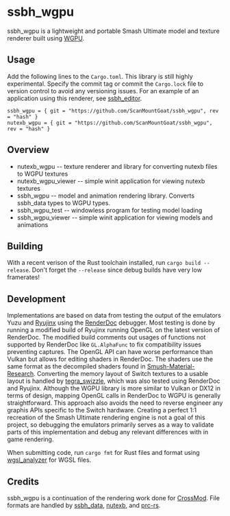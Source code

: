 # ssbh_wgpu
ssbh_wgpu is a lightweight and portable Smash Ultimate model and texture renderer built using [WGPU](https://github.com/gfx-rs/wgpu). 

## Usage
Add the following lines to the `Cargo.toml`. This library is still highly experimental. Specify the commit tag or commit the `Cargo.lock` file to version control to avoid any versioning issues. For an example of an application using this renderer, see [ssbh_editor](https://github.com/ScanMountGoat/ssbh_editor).

```
ssbh_wgpu = { git = "https://github.com/ScanMountGoat/ssbh_wgpu", rev = "hash" }
nutexb_wgpu = { git = "https://github.com/ScanMountGoat/ssbh_wgpu", rev = "hash" }
```

## Overview
- nutexb_wgpu -- texture renderer and library for converting nutexb files to WGPU textures
- nutexb_wgpu_viewer -- simple winit application for viewing nutexb textures
- ssbh_wgpu -- model and animation rendering library. Converts ssbh_data types to WGPU types.
- ssbh_wgpu_test -- windowless program for testing model loading
- ssbh_wgpu_viewer -- simple winit application for viewing models and animations

## Building
With a recent verison of the Rust toolchain installed, run `cargo build --release`. Don't forget the `--release` since debug builds have very low framerates!

## Development
Implementations are based on data from testing the output of the emulators Yuzu and [Ryujinx](https://ryujinx.org/) using the [RenderDoc](https://renderdoc.org/) debugger. Most testing is done by running a modified build of Ryujinx running OpenGL on the latest version of RenderDoc. The modified build comments out usages of functions not supported by RenderDoc like `GL.AlphaFunc` to fix compatibility issues preventing captures. The OpenGL API can have worse performance than Vulkan but allows for editing shaders in RenderDoc. The shaders use the same format as the decompiled shaders found in [Smush-Material-Research](https://github.com/ScanMountGoat/Smush-Material-Research). Converting the memory layout of Switch textures to a usable layout is handled by [tegra_swizzle](https://github.com/ScanMountGoat/tegra_swizzle), which was also tested using RenderDoc and Ryujinx. Although the WGPU library is more similar to Vulkan or DX12 in terms of design, mapping OpenGL calls in RenderDoc to WGPU is generally straightforward. This approach also avoids the need to reverse engineer any graphis APIs specific to the Switch hardware. Creating a perfect 1:1 recreation of the Smash Ultimate rendering engine is not a goal of this project, so debugging the emulators primarily serves as a way to validate parts of this implementation and debug any relevant differences with in game rendering.

When submitting code, run `cargo fmt` for Rust files and format using [wgsl_analyzer](https://github.com/wgsl-analyzer/wgsl-analyzer) for WGSL files.

## Credits
ssbh_wgpu is a continuation of the rendering work done for [CrossMod](https://github.com/Ploaj/SSBHLib).
File formats are handled by [ssbh_data](https://github.com/ultimate-research/ssbh_lib), [nutexb](https://github.com/jam1garner/nutexb), and [prc-rs](https://github.com/ultimate-research/prc-rs).
